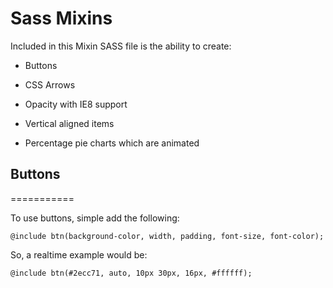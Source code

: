 # Sass Mixins

Included in this Mixin SASS file is the ability to create:

* Buttons

* CSS Arrows

* Opacity with IE8 support

* Vertical aligned items

* Percentage pie charts which are animated


## Buttons
===========

To use buttons, simple add the following:
```
@include btn(background-color, width, padding, font-size, font-color);

```
So, a realtime example would be:

```
@include btn(#2ecc71, auto, 10px 30px, 16px, #ffffff);
```